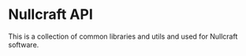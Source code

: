 # Nullcraft API

This is a collection of common libraries and utils and used for Nullcraft software.